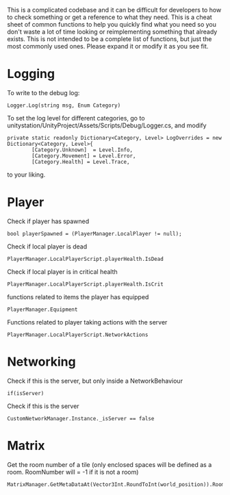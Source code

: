This is a complicated codebase and it can be difficult for developers to how to check something or get a reference to what they need. This is a cheat sheet of common functions to help you quickly find what you need so you don't waste a lot of time looking or reimplementing something that already exists. This is not intended to be a complete list of functions, but just the most commonly used ones. Please expand it or modify it as you see fit.

# Logging

To write to the debug log:
```
Logger.Log(string msg, Enum Category)
```


To set the log level for different categories, go to unitystation/UnityProject/Assets/Scripts/Debug/Logger.cs, and modify 

```
private static readonly Dictionary<Category, Level> LogOverrides = new Dictionary<Category, Level>{
		[Category.Unknown]  = Level.Info,
		[Category.Movement] = Level.Error,
		[Category.Health] = Level.Trace, 
```
to your liking.

# Player
Check if player has spawned
```
bool playerSpawned = (PlayerManager.LocalPlayer != null);
```

Check if local player is dead
```
PlayerManager.LocalPlayerScript.playerHealth.IsDead
```
Check if local player is in critical health
```
PlayerManager.LocalPlayerScript.playerHealth.IsCrit
```

functions related to items the player has equipped
```
PlayerManager.Equipment
```

Functions related to player taking actions with the server
```
PlayerManager.LocalPlayerScript.NetworkActions
```

# Networking
Check if this is the server, but only inside a NetworkBehaviour
```
if(isServer)
```

Check if this is the server

```
CustomNetworkManager.Instance._isServer == false
```

# Matrix
Get the room number of a tile (only enclosed spaces will be defined as a room. RoomNumber will = -1 if it is not a room)
```
MatrixManager.GetMetaDataAt(Vector3Int.RoundToInt(world_position)).RoomNumber
```



